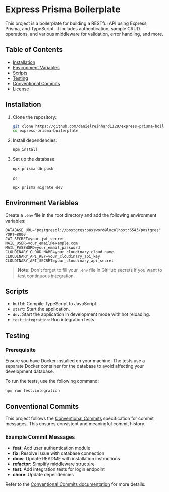 # Express Prisma Boilerplate

This project is a boilerplate for building a RESTful API using Express, Prisma, and TypeScript. It includes authentication, sample CRUD operations, and various middleware for validation, error handling, and more.

## Table of Contents

- [Installation](#installation)
- [Environment Variables](#environment-variables)
- [Scripts](#scripts)
- [Testing](#testing)
- [Conventional Commits](#conventional-commits)
- [License](#license)

## Installation

1. Clone the repository:
   ```sh
   git clone https://github.com/danielreinhard1129/express-prisma-boilerplate.git
   cd express-prisma-boilerplate
   ```

2. Install dependencies:
   ```sh
   npm install
   ```

3. Set up the database:
   ```sh
   npx prisma db push
   ```
   or
   ```sh
   npx prisma migrate dev
   ```

## Environment Variables

Create a `.env` file in the root directory and add the following environment variables:

```env
DATABASE_URL="postgresql://postgres:password@localhost:6543/postgres"
PORT=8000
JWT_SECRET=your_jwt_secret
MAIL_USER=your_email@example.com
MAIL_PASSWORD=your_email_password
CLOUDINARY_CLOUD_NAME=your_cloudinary_cloud_name
CLOUDINARY_API_KEY=your_cloudinary_api_key
CLOUDINARY_API_SECRET=your_cloudinary_api_secret
```

> **Note:** Don't forget to fill your `.env` file in GitHub secrets if you want to test continuous integration.


## Scripts

- `build`: Compile TypeScript to JavaScript.
- `start`: Start the application.
- `dev`: Start the application in development mode with hot reloading.
- `test:integration`: Run integration tests.

## Testing

### Prerequisite

Ensure you have Docker installed on your machine. The tests use a separate Docker container for the database to avoid affecting your development database.

To run the tests, use the following command:

```sh
npm run test:integration
```

## Conventional Commits

This project follows the [Conventional Commits](https://www.conventionalcommits.org/) specification for commit messages. This ensures consistent and meaningful commit history.

### Example Commit Messages

- **feat**: Add user authentication module
- **fix**: Resolve issue with database connection
- **docs**: Update README with installation instructions
- **refactor**: Simplify middleware structure
- **test**: Add integration tests for login endpoint
- **chore**: Update dependencies

Refer to the [Conventional Commits documentation](https://www.conventionalcommits.org/) for more details.


